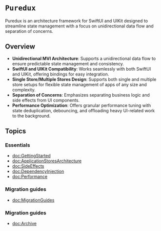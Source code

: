 # ``Puredux``

Puredux is an architecture framework for SwiftUI and UIKit designed to
streamline state management with a focus on unidirectional data flow and separation of concerns.

## Overview

- **Unidirectional MVI Architecture**: Supports a unidirectional data flow to ensure predictable state management and consistency.
- **SwiftUI and UIKit Compatibility**: Works seamlessly with both SwiftUI and UIKit, offering bindings for easy integration.
- **Single Store/Multiple Stores Design**: Supports both single and multiple store setups for flexible state management of apps of any size and complexity.
- **Separation of Concerns**: Emphasizes separating business logic and side effects from UI components.
- **Performance Optimization**: Offers granular performance tuning with state deduplication, debouncing, and offloading heavy UI-related work to the background.

## Topics

### Essentials

- <doc:GettingStarted>
- <doc:ApplicationStoresArchitecture>
- <doc:SideEffects>
- <doc:DependencyInjection>
- <doc:Performance>

### Migration guides

- <doc:MigrationGuides>

### Migration guides

- <doc:Archive>
